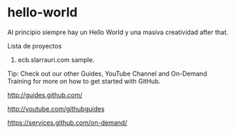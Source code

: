 # hello-world
Al principio siempre hay un Hello World y una masiva creatividad after that. 

Lista de proyectos

1. ecb.slarrauri.com sample. 


Tip: Check out our other Guides, YouTube Channel and On-Demand Training for more on how to get started with GitHub.

http://guides.github.com/

http://youtube.com/githubguides

https://services.github.com/on-demand/
